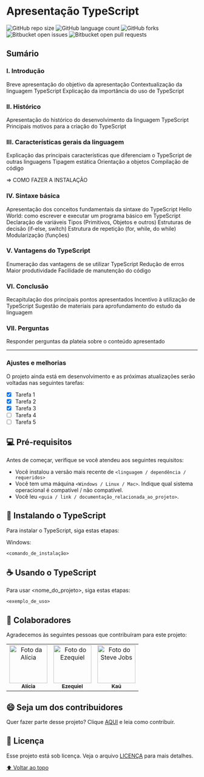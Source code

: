 # Apresentação TypeScript

![GitHub repo size](https://img.shields.io/github/repo-size/iuricode/README-template?style=for-the-badge)
![GitHub language count](https://img.shields.io/github/languages/count/iuricode/README-template?style=for-the-badge)
![GitHub forks](https://img.shields.io/github/forks/iuricode/README-template?style=for-the-badge)
![Bitbucket open issues](https://img.shields.io/bitbucket/issues/iuricode/README-template?style=for-the-badge)
![Bitbucket open pull requests](https://img.shields.io/bitbucket/pr-raw/iuricode/README-template?style=for-the-badge)

## Sumário

### I. Introdução

Breve apresentação do objetivo da apresentação
Contextualização da linguagem TypeScript
Explicação da importância do uso de TypeScript

### II. Histórico

Apresentação do histórico do desenvolvimento da linguagem TypeScript
Principais motivos para a criação do TypeScript

### III. Características gerais da linguagem

Explicação das principais características que diferenciam o TypeScript de outras linguagens
Tipagem estática
Orientação a objetos
Compilação de código

=> COMO FAZER A INSTALAÇÃO

### IV. Sintaxe básica

Apresentação dos conceitos fundamentais da sintaxe do TypeScript
Hello World: como escrever e executar um programa básico em TypeScript
Declaração de variáveis
Tipos (Primitivos, Objetos e outros)
Estruturas de decisão (if-else, switch)
Estrutura de repetição (for, while, do while)
Modularização (funções)

### V. Vantagens do TypeScript

Enumeração das vantagens de se utilizar TypeScript
Redução de erros
Maior produtividade
Facilidade de manutenção do código

### VI. Conclusão

Recapitulação dos principais pontos apresentados
Incentivo à utilização de TypeScript
Sugestão de materiais para aprofundamento do estudo da linguagem

### VII. Perguntas

Responder perguntas da plateia sobre o conteúdo apresentado

______________________________________
### Ajustes e melhorias

O projeto ainda está em desenvolvimento e as próximas atualizações serão voltadas nas seguintes tarefas:

- [x] Tarefa 1
- [x] Tarefa 2
- [x] Tarefa 3
- [ ] Tarefa 4
- [ ] Tarefa 5

## 💻 Pré-requisitos

Antes de começar, verifique se você atendeu aos seguintes requisitos:
<!---Estes são apenas requisitos de exemplo. Adicionar, duplicar ou remover conforme necessário--->
* Você instalou a versão mais recente de `<linguagem / dependência / requeridos>`
* Você tem uma máquina `<Windows / Linux / Mac>`. Indique qual sistema operacional é compatível / não compatível.
* Você leu `<guia / link / documentação_relacionada_ao_projeto>`.

## 🚀 Instalando o TypeScript

Para instalar o TypeScript, siga estas etapas:

Windows:
```
<comando_de_instalação>
```

## ☕ Usando o TypeScript

Para usar <nome_do_projeto>, siga estas etapas:

```
<exemplo_de_uso>
```

## 🤝 Colaboradores

Agradecemos às seguintes pessoas que contribuíram para este projeto:

<table>
  <tr>
    <td align="center">
      <a href="#">
        <img src="https://ih1.redbubble.net/image.2774385448.6034/st,small,507x507-pad,600x600,f8f8f8.jpg" width="100px;" alt="Foto da Alícia"/><br>
        <sub>
          <b>Alícia</b>
        </sub>
      </a>
    </td>
    <td align="center">
      <a href="#">
        <img src="https://e7.pngegg.com/pngimages/946/947/png-clipart-anime-meme-manga-leafa-lolicon-anime-manga-chibi.png" width="100px;" alt="Foto do Ezequiel"/><br>
        <sub>
          <b>Ezequiel</b>
        </sub>
      </a>
    </td>
    <td align="center">
      <a href="#">
        <img src="https://miro.medium.com/max/360/0*1SkS3mSorArvY9kS.jpg" width="100px;" alt="Foto do Steve Jobs"/><br>
        <sub>
          <b>Kaú</b>
        </sub>
      </a>
    </td>
  </tr>
</table>


## 😄 Seja um dos contribuidores<br>

Quer fazer parte desse projeto? Clique [AQUI](CONTRIBUTING.md) e leia como contribuir.

## 📝 Licença

Esse projeto está sob licença. Veja o arquivo [LICENÇA](LICENSE.md) para mais detalhes.

[⬆ Voltar ao topo](#nome-do-projeto)<br>
